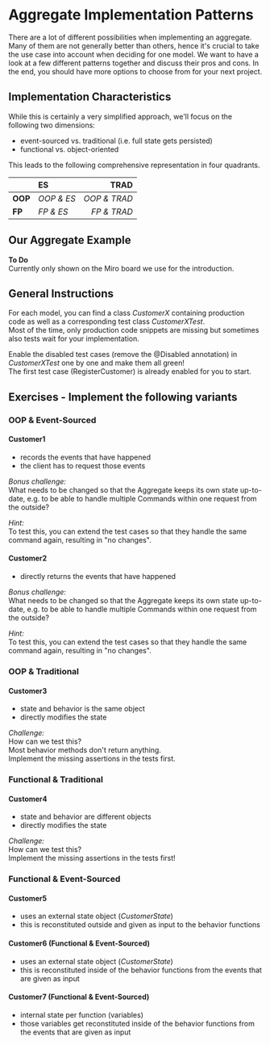 # Aggregate Implementation Patterns
There are a lot of different possibilities when implementing an aggregate. Many of them are not generally better than
others, hence it's crucial to take the use case into account when deciding for one model. We want to have a look at a few
different patterns together and discuss their pros and cons. In the end, you should have more options to choose from for
your next project. 

## Implementation Characteristics
While this is certainly a very simplified approach, we'll focus on the following two dimensions:
* event-sourced vs. traditional (i.e. full state gets persisted)
* functional vs. object-oriented

This leads to the following comprehensive representation in four quadrants.

|         | ES         | TRAD         |
| ------- | :--------- | -----------: |
| **OOP** | *OOP & ES* | *OOP & TRAD* |
| **FP**  | *FP & ES*  | *FP & TRAD*  |

## Our Aggregate Example
**To Do**  
Currently only shown on the Miro board we use for the introduction.

## General Instructions
For each model, you can find a class *CustomerX* containing production code as well as a corresponding test class *CustomerXTest*.  
Most of the time, only production code snippets are missing but sometimes also tests wait for your
implementation.

Enable the disabled test cases (remove the @Disabled annotation) in *CustomerXTest* one by one and make them all green!  
The first test case (RegisterCustomer) is already enabled for you to start.

## Exercises - Implement the following variants

### OOP & Event-Sourced

#### Customer1
* records the events that have happened
* the client has to request those events

*Bonus challenge:*  
What needs to be changed so that the Aggregate keeps its own state up-to-date, e.g. to be able to handle multiple
Commands within one request from the outside?

*Hint:*   
To test this, you can extend the test cases so that they handle the same command again, resulting in "no changes".

#### Customer2
* directly returns the events that have happened

*Bonus challenge:*  
What needs to be changed so that the Aggregate keeps its own state up-to-date, e.g. to be able to handle multiple
Commands within one request from the outside?

*Hint:*  
To test this, you can extend the test cases so that they handle the same command again, resulting in "no changes".

### OOP & Traditional

#### Customer3
* state and behavior is the same object
* directly modifies the state

*Challenge:*  
How can we test this?  
Most behavior methods don't return anything.  
Implement the missing assertions in the tests first.

### Functional & Traditional

#### Customer4
* state and behavior are different objects
* directly modifies the state

*Challenge:*  
How can we test this?  
Implement the missing assertions in the tests first!

### Functional & Event-Sourced

#### Customer5
* uses an external state object (*CustomerState*)
* this is reconstituted outside and given as input to the behavior functions


#### Customer6 (Functional & Event-Sourced)
* uses an external state object (*CustomerState*)
* this is reconstituted inside of the behavior functions from the events that are given as input


#### Customer7 (Functional & Event-Sourced)
* internal state per function (variables)
* those variables get reconstituted inside of the behavior functions from the events that are given as input
